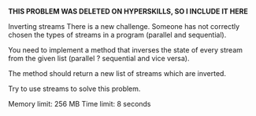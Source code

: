 ******THIS PROBLEM WAS DELETED ON HYPERSKILLS, SO I INCLUDE IT HERE******

Inverting streams
There is a new challenge. Someone has not correctly chosen the types of streams in a program (parallel and sequential).

You need to implement a method that inverses the state of every stream from the given list (parallel ? sequential and vice versa).

The method should return a new list of streams which are inverted.

Try to use streams to solve this problem.



Memory limit: 256 MB
Time limit: 8 seconds
